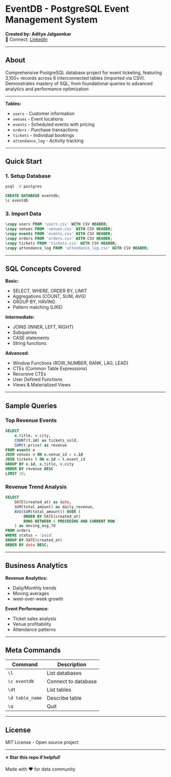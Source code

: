 # EventDB - PostgreSQL Event Management System

**Created by: Aditya Jalgaonkar**  
📧 Connect: [LinkedIn](https://www.linkedin.com/in/aditya-jalgaonkar-b72a04282)

---

## About

Comprehensive PostgreSQL database project for event ticketing, featuring 3,100+ records across 6 interconnected tables (imported via CSV). Demonstrates mastery of SQL, from foundational queries to advanced analytics and performance optimization

---

**Tables:**
- `users` - Customer information
- `venues` - Event locations
- `events` - Scheduled events with pricing
- `orders` - Purchase transactions
- `tickets` - Individual bookings
- `attendance_log` - Activity tracking

---

## Quick Start

### 1. Setup Database
```bash
psql -U postgres
```

```sql
CREATE DATABASE eventdb;
\c eventdb
```

### 3. Import Data
```sql
\copy users FROM 'users.csv' WITH CSV HEADER;
\copy venues FROM 'venues.csv' WITH CSV HEADER;
\copy events FROM 'events.csv' WITH CSV HEADER;
\copy orders FROM 'orders.csv' WITH CSV HEADER;
\copy tickets FROM 'tickets.csv' WITH CSV HEADER;
\copy attendance_log FROM 'attendance_log.csv' WITH CSV HEADER;
```

---

## SQL Concepts Covered

**Basic:**
- SELECT, WHERE, ORDER BY, LIMIT
- Aggregations (COUNT, SUM, AVG)
- GROUP BY, HAVING
- Pattern matching (LIKE)

**Intermediate:**
- JOINS (INNER, LEFT, RIGHT)
- Subqueries
- CASE statements
- String functions

**Advanced:**
- Window Functions (ROW_NUMBER, RANK, LAG, LEAD)
- CTEs (Common Table Expressions)
- Recursive CTEs
- User Defined Functions
- Views & Materialized Views
---

## Sample Queries

### Top Revenue Events
```sql
SELECT 
    e.title, v.city,
    COUNT(t.id) as tickets_sold,
    SUM(t.price) as revenue
FROM events e
JOIN venues v ON e.venue_id = v.id
JOIN tickets t ON e.id = t.event_id
GROUP BY e.id, e.title, v.city
ORDER BY revenue DESC
LIMIT 10;
```

### Revenue Trend Analysis
```sql
SELECT 
    DATE(created_at) as date,
    SUM(total_amount) as daily_revenue,
    AVG(SUM(total_amount)) OVER (
        ORDER BY DATE(created_at) 
        ROWS BETWEEN 6 PRECEDING AND CURRENT ROW
    ) as moving_avg_7d
FROM orders
WHERE status = 'paid'
GROUP BY DATE(created_at)
ORDER BY date DESC;
```

---

## Business Analytics

**Revenue Analytics:**
- Daily/Monthly trends
- Moving averages
- weel-over-week growth

**Event Performance:**
- Ticket sales analysis
- Venue profitability
- Attendance patterns

---

## Meta Commands

| Command | Description |
|---------|-------------|
| `\l` | List databases |
| `\c eventdb` | Connect to database |
| `\dt` | List tables |
| `\d table_name` | Describe table |
| `\q` | Quit |

---

## License

MIT License - Open source project

---

**⭐ Star this repo if helpful!**

Made with ❤️ for data community
